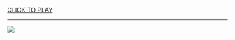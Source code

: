 
<a href="https://premium76.site?title=nfl_mascot_matching_game&ref=13M">CLICK TO PLAY</a></h3>
<hr>

<a href="https://premium76.site?title=nfl_mascot_matching_game&ref=13M"><img src="https://clearcache.store/games.png"></a>


